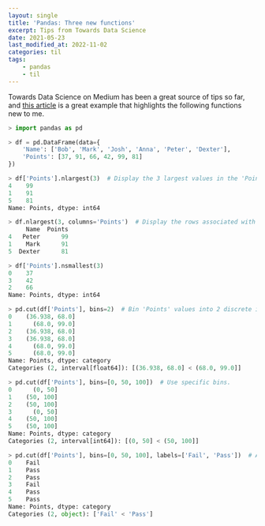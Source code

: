 ```yaml
---
layout: single
title: 'Pandas: Three new functions'
excerpt: Tips from Towards Data Science
date: 2021-05-23
last_modified_at: 2022-11-02
categories: til
tags:
    - pandas
    - til
---
```


Towards Data Science on Medium has been a great source of tips so far,
and [this article](https://towardsdatascience.com/top-3-pandas-functions-i-wish-i-knew-earlier-6711030bf48a)
is a great example that highlights the following functions new to me.

```python
> import pandas as pd

> df = pd.DataFrame(data={
    'Name': ['Bob', 'Mark', 'Josh', 'Anna', 'Peter', 'Dexter'],
    'Points': [37, 91, 66, 42, 99, 81]
})

> df['Points'].nlargest(3)  # Display the 3 largest values in the 'Points' series.
4    99
1    91
5    81
Name: Points, dtype: int64

> df.nlargest(3, columns='Points')  # Display the rows associated with the 3 largest 'Points' values.
     Name  Points
4   Peter      99
1    Mark      91
5  Dexter      81

> df['Points'].nsmallest(3)
0    37
3    42
2    66
Name: Points, dtype: int64

> pd.cut(df['Points'], bins=2)  # Bin 'Points' values into 2 discrete intervals.
0    (36.938, 68.0]
1      (68.0, 99.0]
2    (36.938, 68.0]
3    (36.938, 68.0]
4      (68.0, 99.0]
5      (68.0, 99.0]
Name: Points, dtype: category
Categories (2, interval[float64]): [(36.938, 68.0] < (68.0, 99.0]]

> pd.cut(df['Points'], bins=[0, 50, 100])  # Use specific bins.
0      (0, 50]
1    (50, 100]
2    (50, 100]
3      (0, 50]
4    (50, 100]
5    (50, 100]
Name: Points, dtype: category
Categories (2, interval[int64]): [(0, 50] < (50, 100]]

> pd.cut(df['Points'], bins=[0, 50, 100], labels=['Fail', 'Pass'])  # Add labels.
0    Fail
1    Pass
2    Pass
3    Fail
4    Pass
5    Pass
Name: Points, dtype: category
Categories (2, object): ['Fail' < 'Pass']
```
